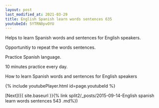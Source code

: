```yaml
---
layout: post
last_modified_at: 2021-03-29
title: English Spanish learn words sentences 635 
youtubeId: 5YTRN0pvOYU
---
```

 
 
Helps to learn Spanish words and sentences for English speakers.

Opportunitiy to repeat the words sentences. 

Practice Spanish language. 
 
10 minutes practice every day. 
 
How to learn Spanish words and sentences for English speakers 
 
{% include youtubePlayer.html id=page.youtubeId %}
 
 
[Next]({{ site.baseurl }}{% link  split2/_posts/2015-09-14-English spanish learn words sentences 543 .md%})
 
